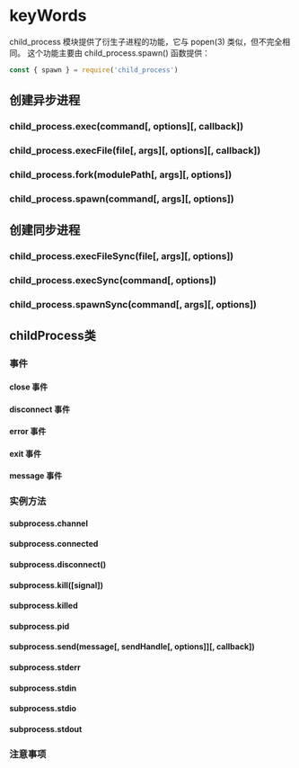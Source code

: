 # keyWords

child_process 模块提供了衍生子进程的功能，它与 popen(3) 类似，但不完全相同。 这个功能主要由 child_process.spawn() 函数提供：

```js
const { spawn } = require('child_process')

```

## 创建异步进程

### child_process.exec(command[, options][, callback])

### child_process.execFile(file[, args][, options][, callback])

### child_process.fork(modulePath[, args][, options])

### child_process.spawn(command[, args][, options])

## 创建同步进程

### child_process.execFileSync(file[, args][, options])

### child_process.execSync(command[, options])

### child_process.spawnSync(command[, args][, options])

## childProcess类

### 事件

#### close 事件

#### disconnect 事件

#### error 事件

#### exit 事件

#### message 事件

### 实例方法

#### subprocess.channel
#### subprocess.connected
#### subprocess.disconnect()
#### subprocess.kill([signal])
#### subprocess.killed
#### subprocess.pid
#### subprocess.send(message[, sendHandle[, options]][, callback])
#### subprocess.stderr
#### subprocess.stdin
#### subprocess.stdio
#### subprocess.stdout

### 注意事项
